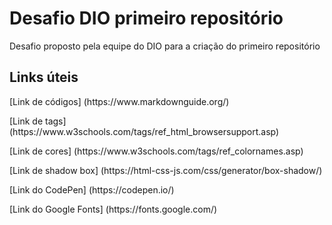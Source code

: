 # Desafio DIO primeiro repositório
Desafio proposto pela equipe do DIO para a criação do primeiro repositório 

## Links úteis 
<p>[Link de códigos]  (https://www.markdownguide.org/)</p>
<p>[Link de tags]  (https://www.w3schools.com/tags/ref_html_browsersupport.asp)</p>
<p>[Link de cores]  (https://www.w3schools.com/tags/ref_colornames.asp)</p>
<p>[Link de shadow box]  (https://html-css-js.com/css/generator/box-shadow/)</p>
<p>[Link do CodePen]  (https://codepen.io/)</p>
<p>[Link do Google Fonts]  (https://fonts.google.com/)</p>
